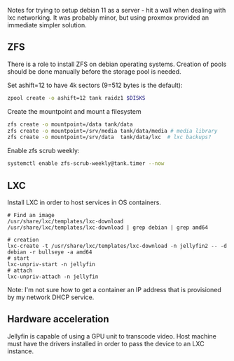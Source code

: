 Notes for trying to setup debian 11 as a server - hit a wall when dealing with lxc networking.
It was probably minor, but using proxmox provided an immediate simpler solution.

## ZFS

There is a role to install ZFS on debian operating systems.
Creation of pools should be done manually before the storage pool is needed.

Set ashift=12 to have 4k sectors (9=512 bytes is the default):
```sh
zpool create -o ashift=12 tank raidz1 $DISKS
```

Create the mountpoint and mount  a filesystem
```sh
zfs create -o mountpoint=/data tank/data
zfs create -o mountpoint=/srv/media tank/data/media # media library
zfs create -o mountpoint=/srv/data  tank/data/lxc  # lxc backups?
```

Enable zfs scrub weekly:
```sh
systemctl enable zfs-scrub-weekly@tank.timer --now
```

## LXC

Install LXC in order to host services in OS containers.

```
# Find an image
/usr/share/lxc/templates/lxc-download
/usr/share/lxc/templates/lxc-download | grep debian | grep amd64
```

```
# creation
lxc-create -t /usr/share/lxc/templates/lxc-download -n jellyfin2 -- -d debian -r bullseye -a amd64
# start
lxc-unpriv-start -n jellyfin
# attach
lxc-unpriv-attach -n jellyfin
```

Note: I'm not sure how to get a container an IP address that is provisioned by my network DHCP service.

## Hardware acceleration

Jellyfin is capable of using a GPU unit to transcode video.
Host machine must have the drivers installed in order to pass the device to an LXC instance.


